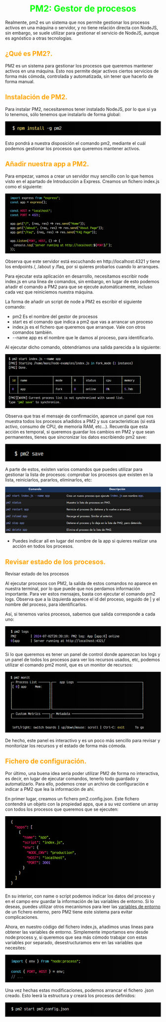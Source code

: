 # <span style="color:lime"><center>PM2: Gestor de procesos</center></span>

Realmente, pm2 es un sistema que nos permite gestionar los procesos activos en una máquina o servidor, y no tiene relación directa con NodeJS, sin embargo, se suele utilizar para gestionar el servicio de NodeJS, aunque es agnóstico a otras tecnologías.

## <span style="color:orange">¿Qué es PM2?.</span>
PM2 es un sistema para gestionar los procesos que queremos mantener activos en una máquina. Esto nos permite dejar activos ciertos servicios de forma más cómoda, controlada y automatizada, sin tener que hacerlo de forma manual.

## <span style="color:orange">Instalación de PM2.</span>
Para instalar PM2, necesitaremos tener instalado NodeJS, por lo que si ya lo tenemos, sólo tenemos que instalarlo de forma global:

![alt text](./imagenes-pm2-gestor-de-procesos/image.png)

Esto pondrá a nuestra disposición el comando pm2, mediante el cuál podemos gestionar los procesos que queremos mantener activos.

## <span style="color:orange">Añadir nuestra app a PM2.</span>
Para empezar, vamos a crear un servidor muy sencillo con lo que hemos visto en el apartado de Introducción a Express. Creamos un fichero index.js como el siguiente:

![alt text](./imagenes-pm2-gestor-de-procesos/image-1.png)

Observa que este servidor está escuchando en http://localhost:4321 y tiene los endpoints /, /about y /faq, por si quieres probarlos cuando lo arranques.

Para ejecutar esta aplicación en desarrollo, necesitamos escribir node index.js en una línea de comandos, sin embargo, en lugar de esto podemos añadir el comando a PM2 para que se ejecute automáticamente, incluso cada vez que reiniciemos nuestra máquina.

La forma de añadir un script de node a PM2 es escribir el siguiente comando:

   - pm2 Es el nombre del gestor de procesos
   - start es el comando que indica a pm2 que vas a arrancar un proceso
   - index.js es el fichero que queremos que arranque. Vale con otros comandos también.
   - --name app es el nombre que le damos al proceso, para identificarlo.

Al ejecutar dicho comando, obtendríamos una salida parecida a la siguiente:

![alt text](./imagenes-pm2-gestor-de-procesos/image-2.png)

Observa que tras el mensaje de confirmación, aparece un panel que nos muestra todos los procesos añadidos a PM2 y sus características (si está activo, consumo de CPU, de memoria RAM, etc...). Recuerda que esta acción es temporal, si queremos guardar los cambios en PM2 y que sean permanentes, tienes que sincronizar los datos escribiendo pm2 save:

![alt text](./imagenes-pm2-gestor-de-procesos/image-3.png)

A parte de estos, existen varios comandos que puedes utilizar para gestionar la lista de procesos: comprobar los procesos que existen en la lista, reiniciarlos, pararlos, eliminarlos, etc:

![alt text](./imagenes-pm2-gestor-de-procesos/image-4.png)

   - Puedes indicar all en lugar del nombre de la app si quieres realizar una acción en todos los procesos.

## <span style="color:orange">Revisar estado de los procesos.</span>
Revisar estado de los procesos

Al ejecutar procesos con PM2, la salida de estos comandos no aparece en nuestra terminal, por lo que puede que nos perdamos información importante. Para ver estos mensajes, basta con ejecutar el comando pm2 logs. Observa que a la izquierda aparece el id del proceso, seguido de | y el nombre del proceso, para identificarlos.

Así, si tenemos varios procesos, sabemos que salida corresponde a cada uno:

![alt text](./imagenes-pm2-gestor-de-procesos/image-5.png)

Si lo que queremos es tener un panel de control donde aparezcan los logs y un panel de todos los procesos para ver los recursos usados, etc, podemos utilizar el comando pm2 monit, que es un monitor de recursos:

![alt text](./imagenes-pm2-gestor-de-procesos/image-6.png)

De hecho, este panel es interactivo y es un poco más sencillo para revisar y monitorizar los recursos y el estado de forma más cómoda.

## <span style="color:orange">Fichero de configuración.</span>
Por último, una buena idea sería poder utilizar PM2 de forma no interactiva, es decir, en lugar de ejecutar comandos, tenerlo todo guardado y automatizarlo. Para ello, podemos crear un archivo de configuración e indicar a PM2 que lea la información de ahí.

En primer lugar, creamos un fichero pm2.config.json. Este fichero contendrá un objeto con la propiedad apps, que a su vez contiene un array con todos los procesos que queremos que se ejecuten:

![alt text](./imagenes-pm2-gestor-de-procesos/image-7.png)

En su interior, con name o script podemos indicar los datos del proceso y en el campo env guardar la información de las variables de entorno. Si lo deseas, puedes utilizar otros mecanismos para leer las [variables de entorno](https://lenguajejs.com/nodejs/despliegue-produccion/variables-entorno/) de un fichero externo, pero PM2 tiene este sistema para evitar complicaciones.

Ahora, en nuestro código del fichero index.js, añadimos unas lineas para obtener las variables de entorno. Simplemente importamos env desde node:process y, si queremos que sea más cómodo trabajar con estas variables por separado, desestructuramos env en las variables que necesites:

![alt text](./imagenes-pm2-gestor-de-procesos/image-8.png)

Una vez hechas estas modificaciones, podemos arrancar el fichero .json creado. Esto leerá la estructura y creará los procesos definidos:

![alt text](./imagenes-pm2-gestor-de-procesos/image-9.png)